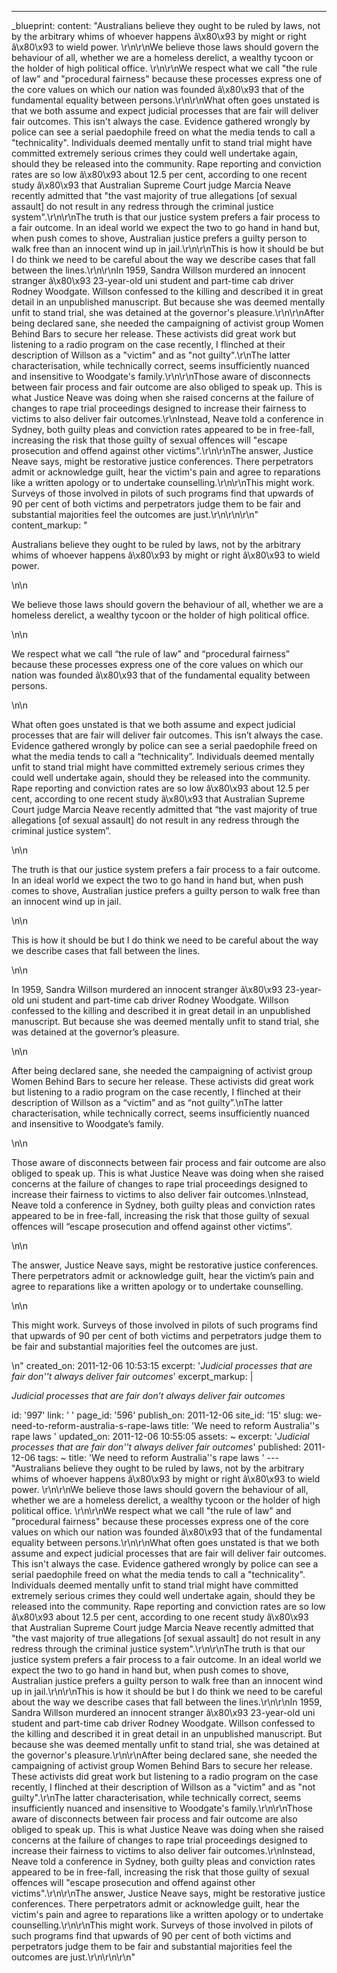 ---
_blueprint:
  content: "Australians believe they ought to be ruled by laws, not by the arbitrary
    whims of whoever happens â\x80\x93 by might or right â\x80\x93 to wield power.
    \r\n\r\nWe believe those laws should govern the behaviour of all, whether we are
    a homeless derelict, a wealthy tycoon or the holder of high political office.
    \r\n\r\nWe respect what we call \"the rule of law\" and \"procedural fairness\"
    because these processes express one of the core values on which our nation was
    founded â\x80\x93 that of the fundamental equality between persons.\r\n\r\nWhat
    often goes unstated is that we both assume and expect judicial processes that
    are fair will deliver fair outcomes. This isn't always the case. Evidence gathered
    wrongly by police can see a serial paedophile freed on what the media tends to
    call a \"technicality\". Individuals deemed mentally unfit to stand trial might
    have committed extremely serious crimes they could well undertake again, should
    they be released into the community. Rape reporting and conviction rates are so
    low â\x80\x93 about 12.5 per cent, according to one recent study â\x80\x93 that
    Australian Supreme Court judge Marcia Neave recently admitted that \"the vast
    majority of true allegations [of sexual assault] do not result in any redress
    through the criminal justice system\".\r\n\r\nThe truth is that our justice system
    prefers a fair process to a fair outcome. In an ideal world we expect the two
    to go hand in hand but, when push comes to shove, Australian justice prefers a
    guilty person to walk free than an innocent wind up in jail.\r\n\r\nThis is how
    it should be but I do think we need to be careful about the way we describe cases
    that fall between the lines.\r\n\r\nIn 1959, Sandra Willson murdered an innocent
    stranger â\x80\x93 23-year-old uni student and part-time cab driver Rodney Woodgate.
    Willson confessed to the killing and described it in great detail in an unpublished
    manuscript. But because she was deemed mentally unfit to stand trial, she was
    detained at the governor's pleasure.\r\n\r\nAfter being declared sane, she needed
    the campaigning of activist group Women Behind Bars to secure her release. These
    activists did great work but listening to a radio program on the case recently,
    I flinched at their description of Willson as a \"victim\" and as \"not guilty\".\r\nThe
    latter characterisation, while technically correct, seems insufficiently nuanced
    and insensitive to Woodgate's family.\r\n\r\nThose aware of disconnects between
    fair process and fair outcome are also obliged to speak up. This is what Justice
    Neave was doing when she raised concerns at the failure of changes to rape trial
    proceedings designed to increase their fairness to victims to also deliver fair
    outcomes.\r\nInstead, Neave told a conference in Sydney, both guilty pleas and
    conviction rates appeared to be in free-fall, increasing the risk that those guilty
    of sexual offences will \"escape prosecution and offend against other victims\".\r\n\r\nThe
    answer, Justice Neave says, might be restorative justice conferences. There perpetrators
    admit or acknowledge guilt, hear the victim's pain and agree to reparations like
    a written apology or to undertake counselling.\r\n\r\nThis might work. Surveys
    of those involved in pilots of such programs find that upwards of 90 per cent
    of both victims and perpetrators judge them to be fair and substantial majorities
    feel the outcomes are just.\r\n\r\n\r\n"
  content_markup: "<p>Australians believe they ought to be ruled by laws, not by the
    arbitrary whims of whoever happens â\x80\x93 by might or right â\x80\x93 to wield
    power.</p>\n\n<p>We believe those laws should govern the behaviour of all, whether
    we are a homeless derelict, a wealthy tycoon or the holder of high political office.</p>\n\n<p>We
    respect what we call &ldquo;the rule of law&rdquo; and &ldquo;procedural fairness&rdquo;
    because these processes express one of the core values on which our nation was
    founded â\x80\x93 that of the fundamental equality between persons.</p>\n\n<p>What
    often goes unstated is that we both assume and expect judicial processes that
    are fair will deliver fair outcomes. This isn&rsquo;t always the case. Evidence
    gathered wrongly by police can see a serial paedophile freed on what the media
    tends to call a &ldquo;technicality&rdquo;. Individuals deemed mentally unfit
    to stand trial might have committed extremely serious crimes they could well undertake
    again, should they be released into the community. Rape reporting and conviction
    rates are so low â\x80\x93 about 12.5 per cent, according to one recent study
    â\x80\x93 that Australian Supreme Court judge Marcia Neave recently admitted that
    &ldquo;the vast majority of true allegations [of sexual assault] do not result
    in any redress through the criminal justice system&rdquo;.</p>\n\n<p>The truth
    is that our justice system prefers a fair process to a fair outcome. In an ideal
    world we expect the two to go hand in hand but, when push comes to shove, Australian
    justice prefers a guilty person to walk free than an innocent wind up in jail.</p>\n\n<p>This
    is how it should be but I do think we need to be careful about the way we describe
    cases that fall between the lines.</p>\n\n<p>In 1959, Sandra Willson murdered
    an innocent stranger â\x80\x93 23-year-old uni student and part-time cab driver
    Rodney Woodgate. Willson confessed to the killing and described it in great detail
    in an unpublished manuscript. But because she was deemed mentally unfit to stand
    trial, she was detained at the governor&rsquo;s pleasure.</p>\n\n<p>After being
    declared sane, she needed the campaigning of activist group Women Behind Bars
    to secure her release. These activists did great work but listening to a radio
    program on the case recently, I flinched at their description of Willson as a
    &ldquo;victim&rdquo; and as &ldquo;not guilty&rdquo;.\nThe latter characterisation,
    while technically correct, seems insufficiently nuanced and insensitive to Woodgate&rsquo;s
    family.</p>\n\n<p>Those aware of disconnects between fair process and fair outcome
    are also obliged to speak up. This is what Justice Neave was doing when she raised
    concerns at the failure of changes to rape trial proceedings designed to increase
    their fairness to victims to also deliver fair outcomes.\nInstead, Neave told
    a conference in Sydney, both guilty pleas and conviction rates appeared to be
    in free-fall, increasing the risk that those guilty of sexual offences will &ldquo;escape
    prosecution and offend against other victims&rdquo;.</p>\n\n<p>The answer, Justice
    Neave says, might be restorative justice conferences. There perpetrators admit
    or acknowledge guilt, hear the victim&rsquo;s pain and agree to reparations like
    a written apology or to undertake counselling.</p>\n\n<p>This might work. Surveys
    of those involved in pilots of such programs find that upwards of 90 per cent
    of both victims and perpetrators judge them to be fair and substantial majorities
    feel the outcomes are just.</p>\n"
  created_on: 2011-12-06 10:53:15
  excerpt: '*Judicial processes that are fair don''t always deliver fair outcomes*'
  excerpt_markup: |
    <p><em>Judicial processes that are fair don&rsquo;t always deliver fair outcomes</em></p>
  id: '997'
  link: ' '
  page_id: '596'
  publish_on: 2011-12-06
  site_id: '15'
  slug: we-need-to-reform-australia-s-rape-laws
  title: 'We need to reform Australia''s rape laws '
  updated_on: 2011-12-06 10:55:05
assets: ~
excerpt: '*Judicial processes that are fair don''t always deliver fair outcomes*'
published: 2011-12-06
tags: ~
title: 'We need to reform Australia''s rape laws '
--- "Australians believe they ought to be ruled by laws, not by the arbitrary whims
  of whoever happens â\x80\x93 by might or right â\x80\x93 to wield power. \r\n\r\nWe
  believe those laws should govern the behaviour of all, whether we are a homeless
  derelict, a wealthy tycoon or the holder of high political office. \r\n\r\nWe respect
  what we call \"the rule of law\" and \"procedural fairness\" because these processes
  express one of the core values on which our nation was founded â\x80\x93 that of
  the fundamental equality between persons.\r\n\r\nWhat often goes unstated is that
  we both assume and expect judicial processes that are fair will deliver fair outcomes.
  This isn't always the case. Evidence gathered wrongly by police can see a serial
  paedophile freed on what the media tends to call a \"technicality\". Individuals
  deemed mentally unfit to stand trial might have committed extremely serious crimes
  they could well undertake again, should they be released into the community. Rape
  reporting and conviction rates are so low â\x80\x93 about 12.5 per cent, according
  to one recent study â\x80\x93 that Australian Supreme Court judge Marcia Neave recently
  admitted that \"the vast majority of true allegations [of sexual assault] do not
  result in any redress through the criminal justice system\".\r\n\r\nThe truth is
  that our justice system prefers a fair process to a fair outcome. In an ideal world
  we expect the two to go hand in hand but, when push comes to shove, Australian justice
  prefers a guilty person to walk free than an innocent wind up in jail.\r\n\r\nThis
  is how it should be but I do think we need to be careful about the way we describe
  cases that fall between the lines.\r\n\r\nIn 1959, Sandra Willson murdered an innocent
  stranger â\x80\x93 23-year-old uni student and part-time cab driver Rodney Woodgate.
  Willson confessed to the killing and described it in great detail in an unpublished
  manuscript. But because she was deemed mentally unfit to stand trial, she was detained
  at the governor's pleasure.\r\n\r\nAfter being declared sane, she needed the campaigning
  of activist group Women Behind Bars to secure her release. These activists did great
  work but listening to a radio program on the case recently, I flinched at their
  description of Willson as a \"victim\" and as \"not guilty\".\r\nThe latter characterisation,
  while technically correct, seems insufficiently nuanced and insensitive to Woodgate's
  family.\r\n\r\nThose aware of disconnects between fair process and fair outcome
  are also obliged to speak up. This is what Justice Neave was doing when she raised
  concerns at the failure of changes to rape trial proceedings designed to increase
  their fairness to victims to also deliver fair outcomes.\r\nInstead, Neave told
  a conference in Sydney, both guilty pleas and conviction rates appeared to be in
  free-fall, increasing the risk that those guilty of sexual offences will \"escape
  prosecution and offend against other victims\".\r\n\r\nThe answer, Justice Neave
  says, might be restorative justice conferences. There perpetrators admit or acknowledge
  guilt, hear the victim's pain and agree to reparations like a written apology or
  to undertake counselling.\r\n\r\nThis might work. Surveys of those involved in pilots
  of such programs find that upwards of 90 per cent of both victims and perpetrators
  judge them to be fair and substantial majorities feel the outcomes are just.\r\n\r\n\r\n"
